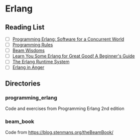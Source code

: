 # Erlang

## Reading List

- [ ] [Programming Erlang: Software for a Concurrent World](https://books.google.se/books/about/Programming_Erlang.html)
- [ ] [Programming Rules](http://www.erlang.se/doc/programming_rules.shtml)
- [ ] [Beam Wisdoms](http://beam-wisdoms.clau.se/en/latest/)
- [ ] [Learn You Some Erlang for Great Good! A Beginner's Guide](https://learnyousomeerlang.com/content)
- [ ] [The Erlang Runtime System](https://blog.stenmans.org/theBeamBook/)
- [ ] [Erlang in Anger](http://www.erlang-in-anger.com/)

## Directories

### programming_erlang

Code and exercises from Programming Erlang 2nd edition

### beam_book

Code from https://blog.stenmans.org/theBeamBook/
